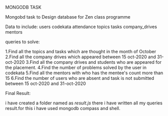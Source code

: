 MONGODB TASK

Mongobd task to Design database for Zen class programme

Data to include:
users
codekata
attendance
topics
tasks
company_drives
mentors


queries to solve:

1.Find all the topics and tasks which are thought in the month of October
2.Find all the company drives which appeared between 15 oct-2020 and 31-oct-2020
3.Find all the company drives and students who are appeared for the placement.
4.Find the number of problems solved by the user in codekata
5.Find all the mentors with who has the mentee's count more than 15
6.Find the number of users who are absent and task is not submitted  between 15 oct-2020 and 31-oct-2020

Final Result:

i have created a folder named as *result.js* there i have written all my queries result.for this i have used mongodb compass and shell.